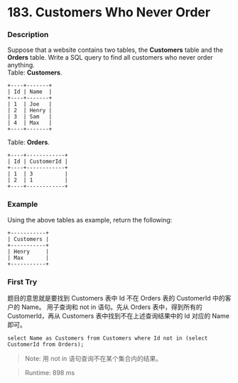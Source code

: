 # 183. Customers Who Never Order
### Description
Suppose that a website contains two tables, the **Customers** table and the **Orders** table. Write a SQL query to find all customers who never order anything. <br>
Table: **Customers**.
```
+----+-------+
| Id | Name  |
+----+-------+
| 1  | Joe   |
| 2  | Henry |
| 3  | Sam   |
| 4  | Max   |
+----+-------+
```
Table: **Orders**.
```
+----+------------+
| Id | CustomerId |
+----+------------+
| 1  | 3          |
| 2  | 1          |
+----+------------+
```

### Example
Using the above tables as example, return the following:
```
+-----------+
| Customers |
+-----------+
| Henry     |
| Max       |
+-----------+
```

### First Try
题目的意思就是要找到 Customers 表中 Id 不在 Orders 表的 CustomerId 中的客户的 Name。
用子查询和 not in 语句。先从 Orders 表中，得到所有的 CustomerId，再从 Customers 表中找到不在上述查询结果中的 Id 对应的 Name 即可。
```
select Name as Customers from Customers where Id not in (select CustomerId from Orders);
```

>Note: 用 not in 语句查询不在某个集合内的结果。

> Runtime: 898 ms
